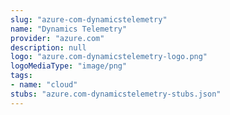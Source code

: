 ```yaml
---
slug: "azure-com-dynamicstelemetry"
name: "Dynamics Telemetry"
provider: "azure.com"
description: null
logo: "azure.com-dynamicstelemetry-logo.png"
logoMediaType: "image/png"
tags:
- name: "cloud"
stubs: "azure.com-dynamicstelemetry-stubs.json"
---
```

